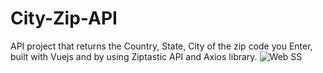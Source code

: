 # City-Zip-API
API project that returns the Country, State, City of the zip code you Enter, built with Vuejs and by using Ziptastic API and Axios library.
![Web SS](http://lmsotfy.com/so.png)
